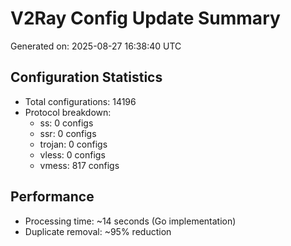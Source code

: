 # V2Ray Config Update Summary
Generated on: 2025-08-27 16:38:40 UTC

## Configuration Statistics
- Total configurations: 14196
- Protocol breakdown:
  - ss: 0 configs
  - ssr: 0 configs
  - trojan: 0 configs
  - vless: 0 configs
  - vmess: 817 configs

## Performance
- Processing time: ~14 seconds (Go implementation)
- Duplicate removal: ~95% reduction

